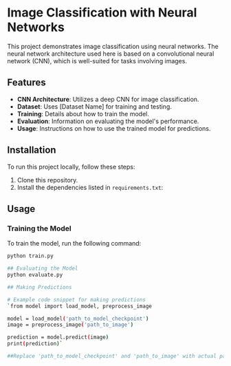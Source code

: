 # Image Classification with Neural Networks

This project demonstrates image classification using neural networks. The neural network architecture used here is based on a convolutional neural network (CNN), which is well-suited for tasks involving images.

## Features

- **CNN Architecture**: Utilizes a deep CNN for image classification.
- **Dataset**: Uses [Dataset Name] for training and testing.
- **Training**: Details about how to train the model.
- **Evaluation**: Information on evaluating the model's performance.
- **Usage**: Instructions on how to use the trained model for predictions.

## Installation

To run this project locally, follow these steps:

1. Clone this repository.
2. Install the dependencies listed in `requirements.txt`:


## Usage

### Training the Model

To train the model, run the following command:

```bash
python train.py

## Evaluating the Model
python evaluate.py

## Making Predictions

# Example code snippet for making predictions
`from model import load_model, preprocess_image

model = load_model('path_to_model_checkpoint')
image = preprocess_image('path_to_image')

prediction = model.predict(image)
print(prediction)`

##Replace 'path_to_model_checkpoint' and 'path_to_image' with actual paths.
